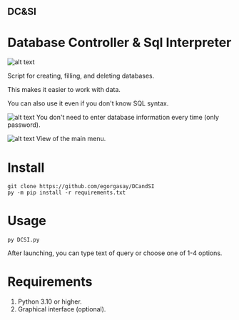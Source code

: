## DC&SI
# Database Controller &amp; Sql Interpreter
![alt text](https://i.imgur.com/aRevhdh.png)

Script for creating, filling, and deleting databases.

This makes it easier to work with data.

You can also use it even if you don't know SQL syntax.

![alt text](https://i.imgur.com/nXcdGrc.png)
You don't need to enter database information every time (only password).

![alt text](https://i.imgur.com/0W5Vrfk.png)
View of the main menu.
# Install
```
git clone https://github.com/egorgasay/DCandSI
py -m pip install -r requirements.txt
```
# Usage
```
py DCSI.py 
```
After launching, you can type text of query or choose one of 1-4 options.

# Requirements
1. Python 3.10 or higher.
2. Graphical interface (optional).
